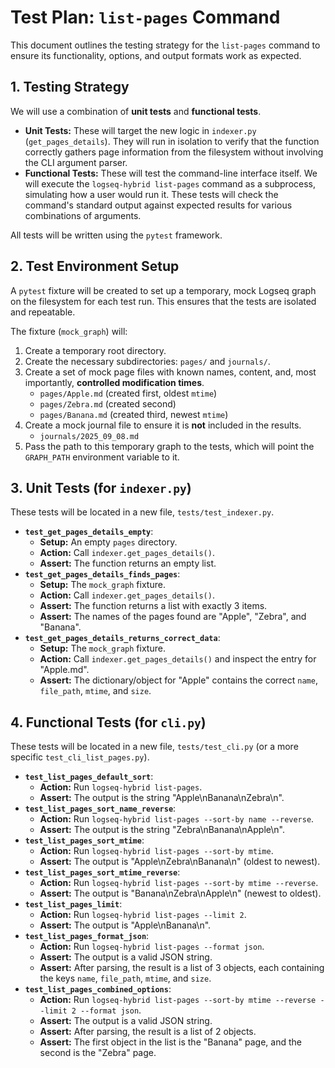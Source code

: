 # Test Plan: `list-pages` Command

This document outlines the testing strategy for the `list-pages` command to ensure its functionality, options, and output formats work as expected.

## 1. Testing Strategy

We will use a combination of **unit tests** and **functional tests**.

*   **Unit Tests:** These will target the new logic in `indexer.py` (`get_pages_details`). They will run in isolation to verify that the function correctly gathers page information from the filesystem without involving the CLI argument parser.
*   **Functional Tests:** These will test the command-line interface itself. We will execute the `logseq-hybrid list-pages` command as a subprocess, simulating how a user would run it. These tests will check the command's standard output against expected results for various combinations of arguments.

All tests will be written using the `pytest` framework.

## 2. Test Environment Setup

A `pytest` fixture will be created to set up a temporary, mock Logseq graph on the filesystem for each test run. This ensures that the tests are isolated and repeatable.

The fixture (`mock_graph`) will:
1.  Create a temporary root directory.
2.  Create the necessary subdirectories: `pages/` and `journals/`.
3.  Create a set of mock page files with known names, content, and, most importantly, **controlled modification times**.
    *   `pages/Apple.md` (created first, oldest `mtime`)
    *   `pages/Zebra.md` (created second)
    *   `pages/Banana.md` (created third, newest `mtime`)
4.  Create a mock journal file to ensure it is **not** included in the results.
    *   `journals/2025_09_08.md`
5.  Pass the path to this temporary graph to the tests, which will point the `GRAPH_PATH` environment variable to it.

## 3. Unit Tests (for `indexer.py`)

These tests will be located in a new file, `tests/test_indexer.py`.

*   **`test_get_pages_details_empty`**:
    *   **Setup:** An empty `pages` directory.
    *   **Action:** Call `indexer.get_pages_details()`.
    *   **Assert:** The function returns an empty list.
*   **`test_get_pages_details_finds_pages`**:
    *   **Setup:** The `mock_graph` fixture.
    *   **Action:** Call `indexer.get_pages_details()`.
    *   **Assert:** The function returns a list with exactly 3 items.
    *   **Assert:** The names of the pages found are "Apple", "Zebra", and "Banana".
*   **`test_get_pages_details_returns_correct_data`**:
    *   **Setup:** The `mock_graph` fixture.
    *   **Action:** Call `indexer.get_pages_details()` and inspect the entry for "Apple.md".
    *   **Assert:** The dictionary/object for "Apple" contains the correct `name`, `file_path`, `mtime`, and `size`.

## 4. Functional Tests (for `cli.py`)

These tests will be located in a new file, `tests/test_cli.py` (or a more specific `test_cli_list_pages.py`).

*   **`test_list_pages_default_sort`**:
    *   **Action:** Run `logseq-hybrid list-pages`.
    *   **Assert:** The output is the string "Apple\nBanana\nZebra\n".
*   **`test_list_pages_sort_name_reverse`**:
    *   **Action:** Run `logseq-hybrid list-pages --sort-by name --reverse`.
    *   **Assert:** The output is the string "Zebra\nBanana\nApple\n".
*   **`test_list_pages_sort_mtime`**:
    *   **Action:** Run `logseq-hybrid list-pages --sort-by mtime`.
    *   **Assert:** The output is "Apple\nZebra\nBanana\n" (oldest to newest).
*   **`test_list_pages_sort_mtime_reverse`**:
    *   **Action:** Run `logseq-hybrid list-pages --sort-by mtime --reverse`.
    *   **Assert:** The output is "Banana\nZebra\nApple\n" (newest to oldest).
*   **`test_list_pages_limit`**:
    *   **Action:** Run `logseq-hybrid list-pages --limit 2`.
    *   **Assert:** The output is "Apple\nBanana\n".
*   **`test_list_pages_format_json`**:
    *   **Action:** Run `logseq-hybrid list-pages --format json`.
    *   **Assert:** The output is a valid JSON string.
    *   **Assert:** After parsing, the result is a list of 3 objects, each containing the keys `name`, `file_path`, `mtime`, and `size`.
*   **`test_list_pages_combined_options`**:
    *   **Action:** Run `logseq-hybrid list-pages --sort-by mtime --reverse --limit 2 --format json`.
    *   **Assert:** The output is a valid JSON string.
    *   **Assert:** After parsing, the result is a list of 2 objects.
    *   **Assert:** The first object in the list is the "Banana" page, and the second is the "Zebra" page.
